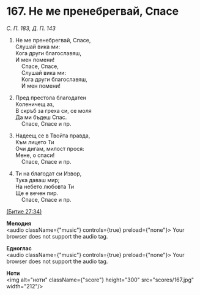 # 167. Не ме пренебрегвай, Спасе  

*С. П. 183, Д. П. 143*  

1. Не ме пренебрегвай, Спасе,  
Слушай вика ми:  
Кога други благославяш,  
И мен помени!  
    Спасе, Спасе,  
    Слушай вика ми:  
    Кога други благославяш,  
    И мен помени!  

2. Пред престола благодатен  
Коленичещ аз,  
В скръб за греха си, се моля  
Да ми бъдеш Спас.  
    Спасе, Спасе и пр.  

3. Надеещ се в Твойта правда,  
Към лицето Ти  
Очи дигам, милост прося:  
Мене, о спаси!  
    Спасе, Спасе и пр.  

4. Ти на благодат си Извор,  
Тука даваш мир;  
На небето любовта Ти  
Ще е вечен пир.  
    Спасе, Спасе и пр.  

[(Битие 27:34)](http://biblia.bg/index.php?k=1&g=27&s=34)  

__Мелодия__  
<audio className={"music"} controls={true} preload={"none"}><source src="mp3/167.mp3" type="audio/mpeg"/>
Your browser does not support the audio tag.
</audio>  

__Едноглас__  
<audio className={"music"} controls={true} preload={"none"}><source src="transp/167.mp3" type="audio/mpeg"/>
Your browser does not support the audio tag.
</audio>  

__Ноти__  
<img alt="ноти" className={"score"} height="300" src="scores/167.jpg" width="212"/>
